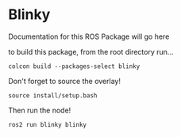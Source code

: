 # Blinky

Documentation for this ROS Package will go here

to build this package, from the root directory run...

```
colcon build --packages-select blinky
```

Don't forget to source the overlay!

```
source install/setup.bash
```

Then run the node!

```
ros2 run blinky blinky
```
